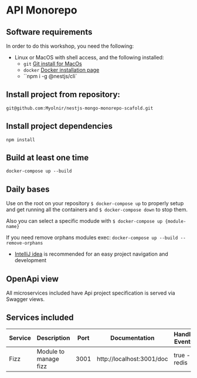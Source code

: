 # API Monorepo

## Software requirements

In order to do this workshop, you need the following:

- Linux or MacOS with shell access, and the following installed:
  - `git` [Git install for MacOs](https://medium.com/@GalarnykMichael/install-git-on-mac-a884f0c9d32c)
  - `docker` [Docker installation page](https://docs.docker.com/install/)
  - ``npm i -g @nestjs/cli`



## Install project from repository:

```
git@github.com:Myolnir/nestjs-mongo-monorepo-scafold.git
```

## Install project dependencies

```
npm install
```

## Build at least one time

```shell script
docker-compose up --build
```

## Daily bases

Use on the root on your repository `$ docker-compose up` to properly setup and get running all the 
containers and `$ docker-compose down` to stop them.

Also you can select a specific modude with  `$ docker-compose up {module-name}`

If you need remove orphans modules exec: `docker-compose up --build --remove-orphans`

- [IntelliJ idea](https://www.jetbrains.com/es-es/idea/) is recommended for an easy project navigation and development

## OpenApi view

All microservices included have Api project specification is served via Swagger views.

## Services included

| Service        | Description                      | Port | Documentation             | Handle Events |
| -------------- | -------------------------------- | ---- | ------------------------- | ------------- |
| Fizz           | Module to manage fizz           | 3001 | http://localhost:3001/doc | true - redis  |
